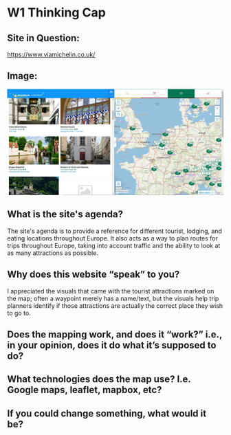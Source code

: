 # W1 Thinking Cap

## Site in Question: 
https://www.viamichelin.co.uk/
  
## Image: 
![Image](https://github.com/ec028/DH151/blob/main/Week1/DH151W1image.jpg)
 
## What is the site's agenda?
The site's agenda is to provide a reference for different tourist, lodging, and eating locations throughout Europe. It also acts as a way to plan routes for trips throughout Europe, taking into account traffic and the ability to look at as many attractions as possible.

## Why does this website “speak” to you?
I appreciated the visuals that came with the tourist attractions marked on the map; often a waypoint merely has a name/text, but the visuals help trip planners identify if those attractions are actually the correct place they wish to go to. 

## Does the mapping work, and does it “work?” i.e., in your opinion, does it do what it’s supposed to do?
## What technologies does the map use? I.e. Google maps, leaflet, mapbox, etc?
## If you could change something, what would it be?

